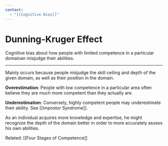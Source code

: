 ```yaml
---
context:
  - "[[Cognitive Bias]]"
---
```


# Dunning-Kruger Effect

Cognitive bias about how people with limited competence in a particular domainan misjudge their abilities.

---

Mainly occurs because people misjudge the skill ceiling and depth of the given domain, as well as their position in the domain.

**Overestimation**: People with low competence in a particular area often believe they are much more competent than they actually are.

**Underestimation**: Conversely, highly competent people may underestimate their ability. See [[Impostor Syndrome]].

As an individual acquires more knowledge and expertise, he might recognize the depth of the domain better in order to more accurately assess his own abilities.

Related: [[Four Stages of Competence]]
